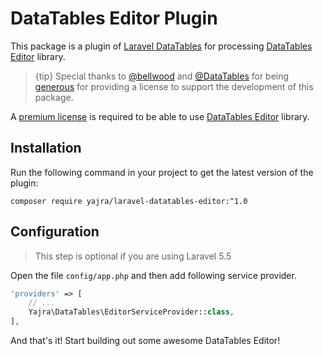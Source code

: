 # DataTables Editor Plugin

This package is a plugin of [Laravel DataTables](https://github.com/yajra/laravel-datatables) for processing [DataTables Editor](https://editor.datatables.net/) library.

> {tip} Special thanks to [@bellwood](https://github.com/bellwood) and [@DataTables](https://github.com/datatables) for being [generous](https://github.com/yajra/laravel-datatables/issues/1548) for providing a license to support the development of this package.

A [premium license](https://editor.datatables.net/purchase/index) is required to be able to use [DataTables Editor](https://editor.datatables.net/) library.

<a name="installation"></a>
## Installation

Run the following command in your project to get the latest version of the plugin:

`composer require yajra/laravel-datatables-editor:^1.0`

<a name="configuration"></a>
## Configuration

> This step is optional if you are using Laravel 5.5

Open the file ```config/app.php``` and then add following service provider.

```php
'providers' => [
    // ...
    Yajra\DataTables\EditorServiceProvider::class,
],
```

And that's it! Start building out some awesome DataTables Editor!

